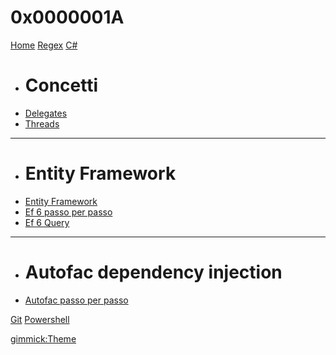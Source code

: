 # 0x0000001A
[Home](index.md)
[Regex](regex/regex.md)
[C#]()

  * # Concetti
  * [Delegates](csharp/delegates/delegates.md)
  * [Threads](csharp/threads/async.md)
  - - - -
  * # Entity Framework
  * [Entity Framework](csharp/database/entityframework.md)
  * [Ef 6 passo per passo](csharp/database/ef-passo-per-passo.md)
  * [Ef 6 Query](csharp/database/ef-query.md)
  - - - -
  * # Autofac dependency injection
  * [Autofac passo per passo](csharp/autofac/autofac-passo-per-passo.md)
  
[Git](git/git.md)
[Powershell](powershell/powershell.md)


[gimmick:Theme](cosmo)

